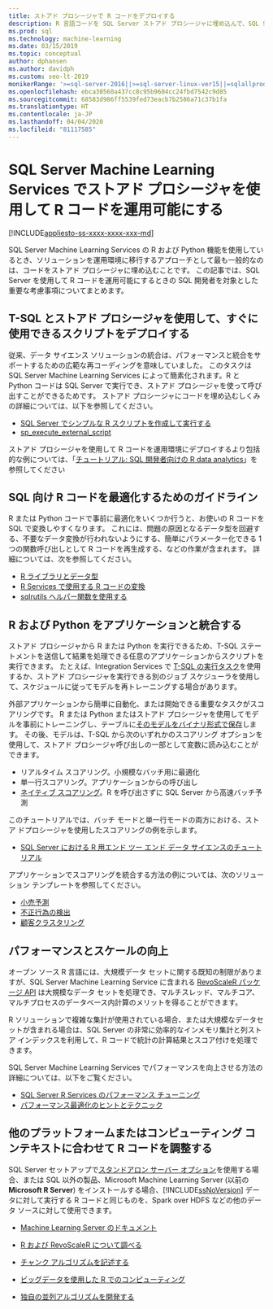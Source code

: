 ```yaml
---
title: ストアド プロシージャで R コードをデプロイする
description: R 言語コードを SQL Server ストアド プロシージャに埋め込んで、SQL Server データベースにアクセスできる任意のクライアント アプリケーションで使用できるようにします。
ms.prod: sql
ms.technology: machine-learning
ms.date: 03/15/2019
ms.topic: conceptual
author: dphansen
ms.author: davidph
ms.custom: seo-lt-2019
monikerRange: '>=sql-server-2016||>=sql-server-linux-ver15||=sqlallproducts-allversions'
ms.openlocfilehash: ebca30560a437cc8c95b9604cc24fbd7542c9d85
ms.sourcegitcommit: 68583d986ff5539fed73eacb7b2586a71c37b1fa
ms.translationtype: HT
ms.contentlocale: ja-JP
ms.lasthandoff: 04/04/2020
ms.locfileid: "81117585"
---
```

# <a name="operationalize-r-code-using-stored-procedures-in-sql-server-machine-learning-services"></a>SQL Server Machine Learning Services でストアド プロシージャを使用して R コードを運用可能にする
[!INCLUDE[appliesto-ss-xxxx-xxxx-xxx-md](../../includes/appliesto-ss-xxxx-xxxx-xxx-md.md)]

SQL Server Machine Learning Services の R および Python 機能を使用しているとき、ソリューションを運用環境に移行するアプローチとして最も一般的なのは、コードをストアド プロシージャに埋め込むことです。 この記事では、SQL Server を使用して R コードを運用可能にするときの SQL 開発者を対象とした重要な考慮事項についてまとめます。

## <a name="deploy-production-ready-script-using-t-sql-and-stored-procedures"></a>T-SQL とストアド プロシージャを使用して、すぐに使用できるスクリプトをデプロイする

従来、データ サイエンス ソリューションの統合は、パフォーマンスと統合をサポートするための広範な再コーディングを意味していました。 このタスクは SQL Server Machine Learning Services によって簡素化されます。R と Python コードは SQL Server で実行でき、ストアド プロシージャを使って呼び出すことができるためです。 ストアド プロシージャにコードを埋め込むしくみの詳細については、以下を参照してください。

+ [SQL Server でシンプルな R スクリプトを作成して実行する](../tutorials/quickstart-r-create-script.md)
+ [sp_execute_external_script](../../relational-databases/system-stored-procedures/sp-execute-external-script-transact-sql.md)

ストアド プロシージャを使用して R コードを運用環境にデプロイするより包括的な例については、「[チュートリアル: SQL 開発者向けの R data analytics](../../machine-learning/tutorials/sqldev-in-database-r-for-sql-developers.md)」を参照してください

## <a name="guidelines-for-optimizing-r-code-for-sql"></a>SQL 向け R コードを最適化するためのガイドライン

R または Python コードで事前に最適化をいくつか行うと、お使いの R コードを SQL で変換しやすくなります。 これには、問題の原因となるデータ型を回避する、不要なデータ変換が行われないようにする、簡単にパラメーター化できる 1 つの関数呼び出しとして R コードを再生成する、などの作業が含まれます。 詳細については、次を参照してください。

+ [R ライブラリとデータ型](r-libraries-and-data-types.md)
+ [R Services で使用する R コードの変換](converting-r-code-for-use-in-sql-server.md)
+ [sqlrutils ヘルパー関数を使用する](ref-r-sqlrutils.md)

## <a name="integrate-r-and-python-with-applications"></a>R および Python をアプリケーションと統合する

ストアド プロシージャから R または Python を実行できるため、T-SQL ステートメントを送信して結果を処理できる任意のアプリケーションからスクリプトを実行できます。 たとえば、Integration Services で [T-SQL の実行タスク](https://docs.microsoft.com/sql/integration-services/control-flow/execute-t-sql-statement-task)を使用するか、ストアド プロシージャを実行できる別のジョブ スケジューラを使用して、スケジュールに従ってモデルを再トレーニングする場合があります。

外部アプリケーションから簡単に自動化、または開始できる重要なタスクがスコアリングです。 R または Python またはストアド プロシージャを使用してモデルを事前にトレーニングし、テーブルに[そのモデルをバイナリ形式で保存](../tutorials/walkthrough-build-and-save-the-model.md)します。 その後、モデルは、T-SQL から次のいずれかのスコアリング オプションを使用して、ストアド プロシージャ呼び出しの一部として変数に読み込むことができます。

+ リアルタイム スコアリング。小規模なバッチ用に最適化
+ 単一行スコアリング。アプリケーションからの呼び出し
+ [ネイティブ スコアリング](../sql-native-scoring.md)。R を呼び出さずに SQL Server から高速バッチ予測

このチュートリアルでは、バッチ モードと単一行モードの両方における、ストア ドプロシージャを使用したスコアリングの例を示します。

+ [SQL Server における R 用エンド ツー エンド データ サイエンスのチュートリアル](../tutorials/walkthrough-data-science-end-to-end-walkthrough.md)

アプリケーションでスコアリングを統合する方法の例については、次のソリューション テンプレートを参照してください。

+ [小売予測](https://github.com/Microsoft/SQL-Server-R-Services-Samples/blob/master/RetailForecasting/Introduction.md)
+ [不正行為の検出](https://github.com/Microsoft/r-server-fraud-detection)
+ [顧客クラスタリング](https://github.com/Microsoft/sql-server-samples/tree/master/samples/features/r-services/getting-started/customer-clustering)

## <a name="boost-performance-and-scale"></a>パフォーマンスとスケールの向上

オープン ソース R 言語には、大規模データ セットに関する既知の制限がありますが、SQL Server Machine Learning Service に含まれる [RevoScaleR パッケージ API](ref-r-revoscaler.md) は大規模なデータ セットを処理でき、マルチスレッド、マルチコア、マルチプロセスのデータベース内計算のメリットを得ることができます。

R ソリューションで複雑な集計が使用されている場合、または大規模なデータセットが含まれる場合は、SQL Server の非常に効率的なインメモリ集計と列ストア インデックスを利用して、R コードで統計の計算結果とスコア付けを処理できます。

SQL Server Machine Learning Services でパフォーマンスを向上させる方法の詳細については、以下をご覧ください。

+ [SQL Server R Services のパフォーマンス チューニング](../../machine-learning/r/sql-server-r-services-performance-tuning.md)
+ [パフォーマンス最適化のヒントとテクニック](https://gallery.cortanaintelligence.com/Tutorial/SQL-Server-Optimization-Tips-and-Tricks-for-Analytics-Services)

## <a name="adapt-r-code-for-other-platforms-or-compute-contexts"></a>他のプラットフォームまたはコンピューティング コンテキストに合わせて R コードを調整する

SQL Server セットアップで[スタンドアロン サーバー オプション](../install/sql-machine-learning-standalone-windows-install.md)を使用する場合、または SQL 以外の製品、Microsoft Machine Learning Server (以前の **Microsoft R Server**) をインストールする場合、[!INCLUDE[ssNoVersion](../../includes/ssnoversion-md.md)] データに対して実行する R コードと同じものを、Spark over HDFS などの他のデータ ソースに対して使用できます。

+ [Machine Learning Server のドキュメント](https://docs.microsoft.com/r-server/)

+ [R および RevoScaleR について調べる](https://docs.microsoft.com/r-server/r/tutorial-r-to-revoscaler)

+ [チャンク アルゴリズムを記述する](https://docs.microsoft.com/r-server/r/how-to-developer-write-chunking-algorithms)

+ [ビッグデータを使用した R でのコンピューティング](https://docs.microsoft.com/r-server/r/tutorial-large-data-tips)

+ [独自の並列アルゴリズムを開発する](https://docs.microsoft.com/r-server/r-reference/revopemar/pemar)

